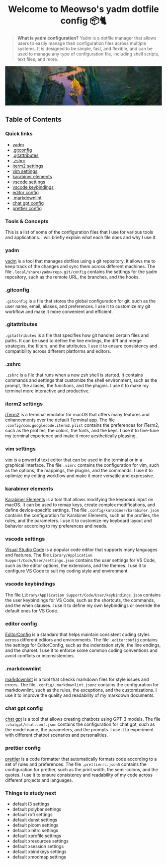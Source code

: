# <h1 align="center">Welcome to Meowso's yadm dotfile config 📦🐈</h1>

> **What is yadm configuration?**
> Yadm is a dotfile manager that allows users to easily manage their configuration files across multiple systems.
> It is designed to be simple, fast, and flexible, and can be used to manage any type of configuration file, including shell scripts, text files, and more.

![Background Image](./.config/background.jpg?raw=true 'Background Image')

## Table of Contents

### Quick links

- [yadm](./.local/share/yadm/repo.git/config)
- [.gitconfig](./.gitconfig)
- [.gitattributes](./.gitattributes)
- [.zshrc](./.zshrc)
- [iterm2 settings](./.config/com.googlecode.iterm2.plist)
- [vim settings](./.vimrc)
- [karabiner elements](.config/karabiner/karabiner.json)
- [vscode settings](./Library/Application%20Support/Code/User/settings.json)
- [vscode keybindings](./Library/application%20Support/Code/User/keybindings.json)
- [editor config](./.editorconfig)
- [.markdownlint](./.config/.markdownlint.jsonc)
- [chat gpt config](./.chatgpt/chat.conf.json)
- [prettier config](./.prettierrc.json5)

### Tools & Concepts

This is a list of some of the configuration files that I use for various tools and applications. I will briefly explain what each file does and why I use it.

### yadm

[yadm](https://yadm.io/) is a tool that manages dotfiles using a git repository. It allows me to keep track of the changes and sync them across different machines.
The file `.local/share/yadm/repo.git/config` contains the settings for the yadm repository, such as the remote URL, the branches, and the hooks.

### .gitconfig

`.gitconfig` is a file that stores the global configuration for git, such as the user name, email, aliases, and preferences.
I use it to customize my git workflow and make it more convenient and efficient.

### .gitattributes

`.gitattributes` is a file that specifies how git handles certain files and paths. It can be used to define the line endings, the diff and merge strategies, the filters, and the attributes.
I use it to ensure consistency and compatibility across different platforms and editors.

### .zshrc

`.zshrc` is a file that runs when a new zsh shell is started.
It contains commands and settings that customize the shell environment, such as the prompt, the aliases, the functions, and the plugins.
I use it to make my terminal more interactive and productive.

### iterm2 settings

[iTerm2](https://iterm2.com/) is a terminal emulator for macOS that offers many features and enhancements over the default Terminal app.
The file `.config/com.googlecode.iterm2.plist` contains the preferences for iTerm2, such as the profiles, the colors, the fonts, and the keys.
I use it to fine-tune my terminal experience and make it more aesthetically pleasing.

### vim settings

[vim](https://www.vim.org/) is a powerful text editor that can be used in the terminal or in a graphical interface.
The file `.vimrc` contains the configuration for vim, such as the options, the mappings, the plugins, and the commands.
I use it to optimize my editing workflow and make it more versatile and expressive.

### karabiner elements

[Karabiner Elements](https://karabiner-elements.pqrs.org/) is a tool that allows modifying the keyboard input on macOS.
It can be used to remap keys, create complex modifications, and define device-specific settings.
The file `.config/karabiner/karabiner.json` contains the configuration for Karabiner Elements, such as the profiles, the rules, and the parameters.
I use it to customize my keyboard layout and behavior according to my preferences and needs.

### vscode settings

[Visual Studio Code](https://code.visualstudio.com/) is a popular code editor that supports many languages and features.
The file `Library/Application Support/Code/User/settings.json` contains the user settings for VS Code, such as the editor options, the extensions, and the themes.
I use it to configure VS Code to suit my coding style and environment.

### vscode keybindings

The file `Library/Application Support/Code/User/keybindings.json` contains the user keybindings for VS Code, such as the shortcuts, the commands, and the when clauses.
I use it to define my own keybindings or override the default ones for VS Code.

### editor config

[EditorConfig](https://editorconfig.org/) is a standard that helps maintain consistent coding styles across different editors and environments.
The file `.editorconfig` contains the settings for EditorConfig, such as the indentation style, the line endings, and the charset.
I use it to enforce some common coding conventions and avoid conflicts or inconsistencies.

### .markdownlint

[markdownlint](https://github.com/DavidAnson/markdownlint) is a tool that checks markdown files for style issues and errors.
The file `.config/.markdownlint.jsonc` contains the configuration for markdownlint, such as the rules, the exceptions, and the customizations.
I use it to improve the quality and readability of my markdown documents.

### chat gpt config

[chat gpt](https://github.com/polakowo/gpt-chat) is a tool that allows creating chatbots using GPT-3 models.
The file `.chatgpt/chat.conf.json` contains the configuration for chat gpt, such as the model name, the parameters, and the prompts.
I use it to experiment with different chatbot scenarios and personalities.

### prettier config

[prettier](https://prettier.io/) is a code formatter that automatically formats code according to a set of rules and preferences.
The file `.prettierrc.json5` contains the configuration for prettier, such as the print width, the semi-colons, and the quotes.
I use it to ensure consistency and readability of my code across different projects and languages.

### Things to study next

- default i3 settings
- default polybar settings
- default rofi settings
- default dunst settings
- default picom settings
- default xinitrc settings
- default xprofile settings
- default xresources settings
- default xsession settings
- default xbindkeys settings
- default xmodmap settings
